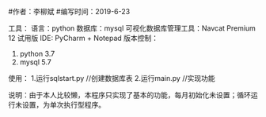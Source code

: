  #作者：李柳斌
 #编写时间：2019-6-23

 工具：
  语言：python
  数据库：mysql
  可视化数据库管理工具：Navcat Premium 12 试用版
  IDE: PyCharm + Notepad
 版本控制：
  1. python 3.7
  2. mysql 5.7
  
 使用：
  1.运行sqlstart.py     //创建数据库表
  2.运行main.py     //实现功能
 
 说明：由于本人比较懒，本程序只实现了基本的功能，每月初始化未设置；循环运行未设置，为单次执行型程序。
